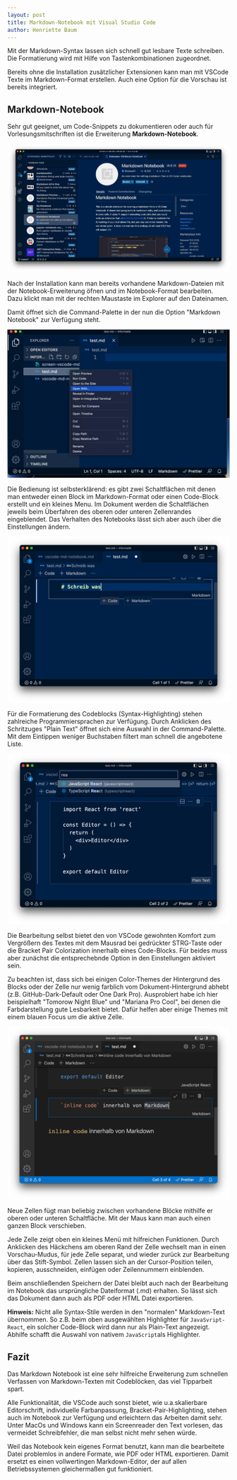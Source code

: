 ```yaml
---
layout: post
title: Markdown-Notebook mit Visual Studio Code
author: Henriette Baum
---
```



Mit der Markdown-Syntax lassen sich schnell gut lesbare Texte schreiben. Die Formatierung wird mit Hilfe von Tastenkombinationen zugeordnet.

Bereits ohne die Installation zusätzlicher Extensionen kann man mit VSCode Texte im Markdown-Format erstellen. Auch eine Option für die Vorschau ist bereits integriert.

## Markdown-Notebook

Sehr gut geeignet, um Code-Snippets zu dokumentieren oder auch für Vorlesungsmitschriften ist die Erweiterung **Markdown-Notebook**.


![screenshot markdown-notebook extension](/assets/images/vscode-md-notebook/screen-vscode-md-notebook.jpg)


Nach der Installation kann man bereits vorhandene Markdown-Dateien mit der Notebook-Erweiterung öfnen und im Notebook-Format bearbeiten. 
Dazu klickt man mit der rechten Maustaste im Explorer auf den Dateinamen.

Damit öffnet sich die Command-Palette in der nun die Option "Markdown Notebook" zur Verfügung steht. 


![screenshot open file with markdown-notebook](/assets/images/vscode-md-notebook/screen-open-with.jpg)


Die Bedienung ist selbsterklärend: es gibt zwei Schaltflächen mit denen man entweder einen Block im Markdown-Format oder einen Code-Block erstellt und ein kleines Menu. Im Dokument werden die Schaltflächen jeweils beim Überfahren des oberen oder unteren Zellenrandes eingeblendet. Das Verhalten des Notebooks lässt sich aber auch über die Einstellungen ändern.


![screenshot markdown-cell](/assets/images/vscode-md-notebook/md-cell.jpg) 


Für die Formatierung des Codeblocks (Syntax-Highlighting) stehen zahlreiche Programmiersprachen zur Verfügung. Durch Anklicken des Schritzuges "Plain Text" öffnet sich eine Auswahl in der Command-Palette. Mit dem Eintippen weniger Buchstaben filtert man schnell die angebotene Liste.


![screenshot choose syntax for code-block](/assets/images/vscode-md-notebook/code-block-syntax.jpg)


Die Bearbeitung selbst bietet den von VSCode gewohnten Komfort zum Vergrößern des Textes mit dem Mausrad bei gedrückter STRG-Taste oder die Bracket Pair Colorization innerhalb eines Code-Blocks. Für beides muss aber zunächst die entsprechebnde Option in den Einstellungen aktiviert sein. 

Zu beachten ist, dass sich bei einigen Color-Themes der Hintergrund des Blocks oder der Zelle nur wenig farblich vom Dokument-Hintergrund abhebt (z.B. GitHub-Dark-Default oder One Dark Pro). Ausprobiert habe ich hier beispielhaft "Tomorow Night Blue" und "Mariana Pro Cool", bei denen die Farbdarstellung gute Lesbarkeit bietet. Dafür helfen aber einige Themes mit einem blauen Focus um die aktive Zelle.


![screenshot markdown-cell with focus](/assets/images/vscode-md-notebook/vscode-dark-focus.jpg)


Neue Zellen fügt man beliebig zwischen vorhandene Blöcke mithilfe er oberen oder unteren Schaltfläche. Mit der Maus kann man auch einen ganzen Block verschieben.

Jede Zelle zeigt oben ein kleines Menü mit hilfreichen Funktionen. Durch Anklicken des Häckchens am oberen Rand der Zelle wechselt man in einen Vorschau-Mudus, für jede Zelle separat, und wieder zurück zur Bearbeitung über das Stift-Symbol. Zellen lassen sich an der Cursor-Position teilen, kopieren, ausschneiden, einfügen oder Zeilennummern einblenden.

Beim anschließenden Speichern der Datei bleibt auch nach der Bearbeitung im Notebook das ursprüngliche Dateiformat (.md) erhalten. So lässt sich das Dokument dann auch als PDF oder HTML Datei exportieren. 

**Hinweis:** Nicht alle Syntax-Stile werden in den "normalen" Markdown-Text übernommen. So z.B. beim oben ausgewählten Highlighter für `JavaSvript-React`, ein solcher Code-Block wird dann nur als Plain-Text angezeigt. Abhilfe schafft die Auswahl von nativem `JavaScript`als Highlighter.


## Fazit

Das Markdown Notebook ist eine sehr hilfreiche Erweiterung zum schnellen Verfassen von Markdown-Texten mit Codeblöcken, das viel Tipparbeit spart.

Alle Funktionalität, die VSCode auch sonst bietet, wie u.a.skalierbare Editorschrift, individuelle Farbanpassung, Bracket-Pair-Highlighting, stehen auch im Notebook zur Verfügung und erleichtern das Arbeiten damit sehr. Unter MacOs und Windows kann ein Screenreader den Text vorlesen, das vermeidet Schreibfehler, die man selbst nicht mehr sehen würde.

Weil das Notebook kein eigenes Format benutzt, kann man die bearbeitete Datei problemlos in andere Formate, wie PDF oder HTML exportieren. Damit ersetzt es einen vollwertingen Markdown-Editor, der auf allen Betriebssystemen gleichermaßen gut funktioniert.
